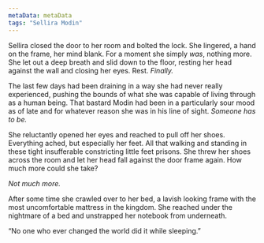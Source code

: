 ```yaml
---
metaData: metaData
tags: "Sellira Modin"
---
```


Sellira closed the door to her room and bolted the lock. She lingered, a hand on the frame, her mind blank. For a moment she simply *was*, nothing more. She let out a deep breath and slid down to the floor, resting her head against the wall and closing her eyes. Rest. *Finally.* 

The last few days had been draining in a way she had never really experienced, pushing the bounds of what she was capable of living through as a human being. That bastard Modin had been in a particularly sour mood as of late and for whatever reason she was in his line of sight. *Someone has to be.*

She reluctantly opened her eyes and reached to pull off her shoes. Everything ached, but especially her feet. All that walking and standing in these tight insufferable constricting little feet prisons. She threw her shoes across the room and let her head fall against the door frame again. How much more could she take? 

*Not much more.*

After some time she crawled over to her bed, a lavish looking frame with the most uncomfortable mattress in the kingdom. She reached under the nightmare of a bed and unstrapped her notebook from underneath.

“No one who ever changed the world did it while sleeping.”